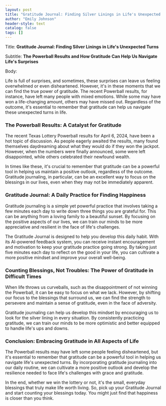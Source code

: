 ```yaml
---
layout: post
title: "Gratitude Journal: Finding Silver Linings in Life's Unexpected Turns"
author: "Emily Johnson"
header-style: text
catalog: false
tags: []
---
```


Title: **Gratitude Journal: Finding Silver Linings in Life's Unexpected Turns**

Subtitle: **The Powerball Results and How Gratitude Can Help Us Navigate Life's Surprises**

Body:

Life is full of surprises, and sometimes, these surprises can leave us feeling overwhelmed or even disheartened. However, it's in these moments that we can find the true power of gratitude. The recent Powerball results, for instance, have left many people with mixed emotions. While some may have won a life-changing amount, others may have missed out. Regardless of the outcome, it's essential to remember that gratitude can help us navigate these unexpected turns in life.

### The Powerball Results: A Catalyst for Gratitude

The recent Texas Lottery Powerball results for April 6, 2024, have been a hot topic of discussion. As people eagerly awaited the results, many found themselves daydreaming about what they would do if they won the jackpot. However, when the numbers were finally announced, some were left disappointed, while others celebrated their newfound wealth.

In times like these, it's crucial to remember that gratitude can be a powerful tool in helping us maintain a positive outlook, regardless of the outcome. Gratitude journaling, in particular, can be an excellent way to focus on the blessings in our lives, even when they may not be immediately apparent.

### Gratitude Journal: A Daily Practice for Finding Happiness

Gratitude journaling is a simple yet powerful practice that involves taking a few minutes each day to write down three things you are grateful for. This can be anything from a loving family to a beautiful sunset. By focusing on the positive aspects of our lives, we can train our minds to be more appreciative and resilient in the face of life's challenges.

The Gratitude Journal is designed to help you develop this daily habit. With its AI-powered feedback system, you can receive instant encouragement and motivation to keep your gratitude practice going strong. By taking just five minutes each day to reflect on the good in your life, you can cultivate a more positive mindset and improve your overall well-being.

### Counting Blessings, Not Troubles: The Power of Gratitude in Difficult Times

When life throws us curveballs, such as the disappointment of not winning the Powerball, it can be easy to focus on what we lack. However, by shifting our focus to the blessings that surround us, we can find the strength to persevere and maintain a sense of gratitude, even in the face of adversity.

Gratitude journaling can help us develop this mindset by encouraging us to look for the silver lining in every situation. By consistently practicing gratitude, we can train our minds to be more optimistic and better equipped to handle life's ups and downs.

### Conclusion: Embracing Gratitude in All Aspects of Life

The Powerball results may have left some people feeling disheartened, but it's essential to remember that gratitude can be a powerful tool in helping us navigate life's unexpected turns. By incorporating gratitude journaling into our daily routine, we can cultivate a more positive outlook and develop the resilience needed to face life's challenges with grace and gratitude.

In the end, whether we win the lottery or not, it's the small, everyday blessings that truly make life worth living. So, pick up your Gratitude Journal and start counting your blessings today. You might just find that happiness is closer than you think.